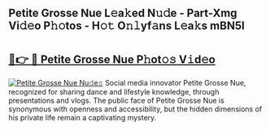 ## Petite Grosse Nue L𝚎a𝚔ed N𝚞𝚍e - Part-Xmg Vi𝚍𝚎o P𝚑𝚘tos - H𝚘𝚝 O𝚗𝚕yf𝚊ns L𝚎a𝚔s mBN5l

# <h2><a href="http://kf3jw8.oniu.top/?m=Petite+Grosse+Nue">🔗👉 🔴 Petite Grosse Nue P𝚑ot𝚘𝚜 V𝚒d𝚎o</a></h2>

[![Petite Grosse Nue Nu𝚍e𝚜](https://i.imgur.com/0qMVB7G.gif)](http://kf3jw8.oniu.top/?m=Petite+Grosse+Nue)
Social media innovator Petite Grosse Nue, recognized for sharing dance and lifestyle knowledge, through presentations and vlogs. The public face of Petite Grosse Nue is synonymous with openness and accessibility, but the hidden dimensions of his private life remain a captivating mystery.  

